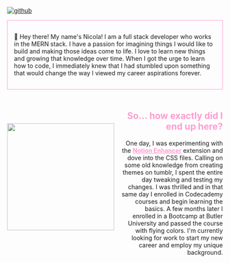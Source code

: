 [
![github](https://user-images.githubusercontent.com/86696492/205133081-cb5c8cb4-4922-4ce4-9e6a-9ca3e1c499ad.png)
](url)
<div style="border: 1px solid #FE9CD0; padding: 15px;">
<p>👋 Hey there! My name's Nicola! I am a full stack developer who works in the MERN stack. I have a passion for imagining things I would like to build and making those ideas come to life. I love to learn new things and growing that knowledge over time. When I got the urge to learn how to code, I immediately knew that I had stumbled upon something that would change the way I viewed my career aspirations forever.</p>
</div>
<div style="display: flex; justify-content: space-between; margin-top: 20px; align-items: center">
<div align="left" style="margin-right: 15px;">
<img width="250px" src="https://static.wikia.nocookie.net/kirby/images/5/57/KSSU_Kirby_guard.png/revision/latest?cb=20180501175640&path-prefix=en"/>
</div>
<div align="right">
<h2 align="right"style="font-weight: bold; color: #FE9CD0;">So... how exactly did I end up here?</h2>
One day, I was experimenting with the <a style="color: #FE9CD0; font-weight: bold;" href="https://notion-enhancer.github.io/">Notion Enhancer</a> extension and dove into the CSS files. Calling on some old knowledge from creating themes on tumblr, I spent the entire day tweaking and testing my changes. I was thrilled and in that same day I enrolled in Codecademy courses and begin learning the basics. A few months later I enrolled in a Bootcamp at Butler University and passed the course with flying colors. I'm currently looking for work to start my new career and employ my unique background. </div>

</div>
 
<!---
nicolalenee/nicolalenee is a ✨ special ✨ repository because its `README.md` (this file) appears on your GitHub profile.
You can click the Preview link to take a look at your changes.
--->
